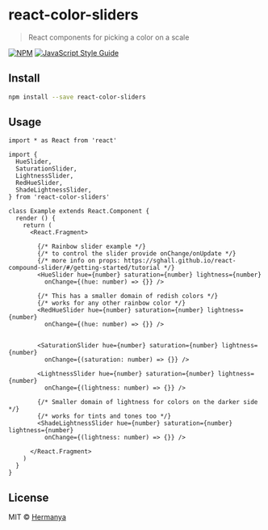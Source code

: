 # react-color-sliders

> React components for picking a color on a scale

[![NPM](https://img.shields.io/npm/v/react-color-sliders.svg)](https://www.npmjs.com/package/react-color-sliders) [![JavaScript Style Guide](https://img.shields.io/badge/code_style-standard-brightgreen.svg)](https://standardjs.com)

## Install

```bash
npm install --save react-color-sliders
```

## Usage

```tsx
import * as React from 'react'

import {
  HueSlider,
  SaturationSlider,
  LightnessSlider,
  RedHueSlider,
  ShadeLightnessSlider,
} from 'react-color-sliders'

class Example extends React.Component {
  render () {
    return (
      <React.Fragment>

        {/* Rainbow slider example */}
        {/* to control the slider provide onChange/onUpdate */}
        {/* more info on props: https://sghall.github.io/react-compound-slider/#/getting-started/tutorial */}
        <HueSlider hue={number} saturation={number} lightness={number}
          onChange={(hue: number) => {}} />

        {/* This has a smaller domain of redish colors */}
        {/* works for any other rainbow color */}
        <RedHueSlider hue={number} saturation={number} lightness={number}
          onChange={(hue: number) => {}} />


        <SaturationSlider hue={number} saturation={number} lightness={number}
          onChange={(saturation: number) => {}} />

        <LightnessSlider hue={number} saturation={number} lightness={number}
          onChange={(lightness: number) => {}} />

        {/* Smaller domain of lightness for colors on the darker side */}
        {/* works for tints and tones too */}
        <ShadeLightnessSlider hue={number} saturation={number} lightness={number}
          onChange={(lightness: number) => {}} />

      </React.Fragment>
    )
  }
}
```

## License

MIT © [Hermanya](https://github.com/Hermanya)
